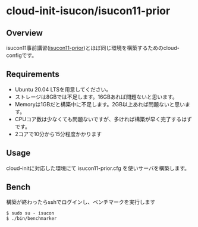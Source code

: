 # cloud-init-isucon/isucon11-prior

## Overview

isucon11事前講習([isucon11-prior](https://github.com/isucon/isucon11-prior))とほぼ同じ環境を構築するためのcloud-configです。

## Requirements

* Ubuntu 20.04 LTSを用意してください。
* ストレージは8GBでは不足します。16GBあれば問題ないと思います。
* Memoryは1GBだと構築中に不足します。2GB以上あれば問題ないと思います。
* CPUコア数は少なくても問題ないですが、多ければ構築が早く完了するはずです。
* 2コアで10分から15分程度かかります

## Usage

cloud-initに対応した環境にて isucon11-prior.cfg を使いサーバを構築します。

## Bench

構築が終わったらsshでログインし、ベンチマークを実行します

```
$ sudo su - isucon
$ ./bin/benchmarker 
```












